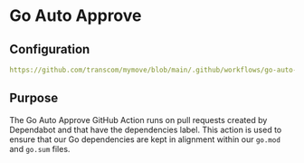 # Go Auto Approve

## Configuration

```yml reference
https://github.com/transcom/mymove/blob/main/.github/workflows/go-auto-approve.yml
```

## Purpose

The Go Auto Approve GitHub Action runs on pull requests created by Dependabot and that have the dependencies label. This action is used to ensure that our Go dependencies are kept in alignment within our `go.mod` and `go.sum` files.
